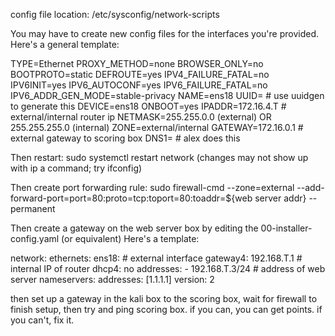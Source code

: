 config file location: /etc/sysconfig/network-scripts

You may have to create new config files for the interfaces you're provided. Here's a general template:

TYPE=Ethernet
PROXY_METHOD=none
BROWSER_ONLY=no
BOOTPROTO=static
DEFROUTE=yes
IPV4_FAILURE_FATAL=no
IPV6INIT=yes
IPV6_AUTOCONF=yes
IPV6_FAILURE_FATAL=no
IPV6_ADDR_GEN_MODE=stable-privacy
NAME=ens18
UUID= # use uuidgen <interface> to generate this
DEVICE=ens18
ONBOOT=yes
IPADDR=172.16.4.T  # external/internal router ip
NETMASK=255.255.0.0 (external) OR 255.255.255.0 (internal)
ZONE=external/internal
GATEWAY=172.16.0.1 # external gateway to scoring box
DNS1= # alex does this

Then restart: sudo systemctl restart network
(changes may not show up with ip a command; try ifconfig)

Then create port forwarding rule:
sudo firewall-cmd --zone=external --add-forward-port=port=80:proto=tcp:toport=80:toaddr=${web server addr} --permanent

Then create a gateway on the web server box by editing the 00-installer-config.yaml (or equivalent)
Here's a template:

network:
  ethernets:
    ens18:  # external interface
      gateway4: 192.168.T.1   # internal IP of router
      dhcp4: no
      addresses:
        - 192.168.T.3/24  # address of web server
      nameservers:
        addresses: [1.1.1.1]
  version: 2

then set up a gateway in the kali box to the scoring box, wait for firewall to finish setup, then try and ping scoring box. if you can, you can get points. if you can't, fix it.
